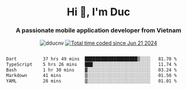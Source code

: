 <h1 align="center">
  Hi 👋, I'm  Duc</h1>
<h3 align="center">A passionate mobile application developer from Vietnam</h3>  
  
<p align="center"> <img src="https://komarev.com/ghpvc/?username=dducnv&label=Profile%20views&color=0e75b6&style=flat" alt="dducnv" /> 
<a href="https://wakatime.com/@4d2a2cd9-1bcb-4dd1-84a4-dce128a35137"><img src="https://wakatime.com/badge/user/4d2a2cd9-1bcb-4dd1-84a4-dce128a35137.svg" alt="Total time coded since Jun 21 2024" /></a>
</p>  

<div style="width: 100vw; overflow-x: auto; flex:center">
  <!--START_SECTION:waka-->

```txt
Dart          37 hrs 49 mins  ████████████████████▒░░░░   81.70 %
TypeScript    5 hrs 26 mins   ███░░░░░░░░░░░░░░░░░░░░░░   11.74 %
Bash          1 hr 30 mins    ▓░░░░░░░░░░░░░░░░░░░░░░░░   03.24 %
Markdown      41 mins         ▒░░░░░░░░░░░░░░░░░░░░░░░░   01.50 %
YAML          28 mins         ▒░░░░░░░░░░░░░░░░░░░░░░░░   01.01 %
```

<!--END_SECTION:waka-->
</div>




  
